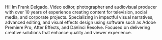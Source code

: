 Hi! Im Frank Delgado. Video editor, photographer and audiovisual producer with over 10 years of experience creating content for television, social media, and corporate projects. Specializing in impactful visual narratives, advanced editing, and visual effects design using software such as Adobe Premiere Pro, After Effects, and DaVinci Resolve. Focused on delivering creative solutions that enhance quality and viewer experience.
<!--
**FrankDelgadoPhoto/frankdelgadophoto** is a ✨ _special_ ✨ repository because its `README.md` (this file) appears on your GitHub profile.

Here are some ideas to get you started:

- 🔭 I’m currently working on ...
- 🌱 I’m currently learning ...
- 👯 I’m looking to collaborate on ...
- 🤔 I’m looking for help with ...
- 💬 Ask me about ...
- 📫 How to reach me: ...
- 😄 Pronouns: ...
- ⚡ Fun fact: ...
-->
